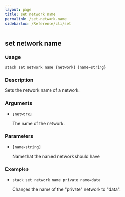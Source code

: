 ```yaml
---
layout: page
title: set network name
permalink: /set-network-name
sidebarloc: /Reference/cli/set
---
```


## set network name

### Usage

`stack set network name {network} {name=string}`

### Description

Sets the network name of a network.

### Arguments

* `[network]`

   The name of the network.


### Parameters
* `[name=string]`

   Name that the named network should have.

### Examples

* `stack set network name private name=data`

   Changes the name of the "private" network to "data".



